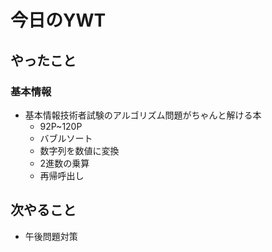 # 今日のYWT

## やったこと

### 基本情報

- 基本情報技術者試験のアルゴリズム問題がちゃんと解ける本
  - 92P~120P
  - バブルソート
  - 数字列を数値に変換
  - 2進数の乗算
  - 再帰呼出し

## 次やること

- 午後問題対策
